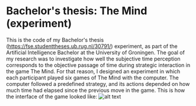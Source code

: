 # Bachelor's thesis: The Mind (experiment)
This is the code of my Bachelor's thesis (https://fse.studenttheses.ub.rug.nl/30791/) experiment, as part of the Artificial Intelligence Bachelor at the University of Groningen. The goal of my research was to investigate how well the subjective time perception corresponds to the objective passage of time during strategic interaction in the game The Mind. For that reason, I designed an experiment in which each participant played six games of The Mind with the computer. The computer followed a predefined strategy, and its actions depended on how much time had elapsed since the previous move in the game. This is how the interface of the game looked like:
![alt text](https://github.com/kalinamariasz/The-Mind-experiment/blob/main/the%20mind%20interface.png)
